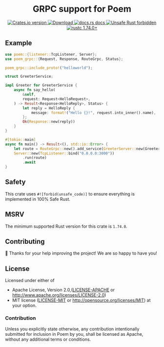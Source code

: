 <h1 align="center">GRPC support for Poem</h1>

<div align="center">
  <!-- Crates version -->
  <a href="https://crates.io/crates/poem-grpc">
    <img src="https://img.shields.io/crates/v/poem-grpc.svg?style=flat-square"
    alt="Crates.io version" />
  </a>
  <!-- Downloads -->
  <a href="https://crates.io/crates/poem-grpc">
    <img src="https://img.shields.io/crates/d/poem-grpc.svg?style=flat-square"
      alt="Download" />
  </a>
  <!-- docs.rs docs -->
  <a href="https://docs.rs/poem-grpc">
    <img src="https://img.shields.io/badge/docs-latest-blue.svg?style=flat-square"
      alt="docs.rs docs" />
  </a>
  <a href="https://github.com/rust-secure-code/safety-dance/">
    <img src="https://img.shields.io/badge/unsafe-forbidden-success.svg?style=flat-square"
      alt="Unsafe Rust forbidden" />
  </a>
  <a href="https://blog.rust-lang.org/2023/11/16/Rust-1.74.0.html">
    <img src="https://img.shields.io/badge/rustc-1.74.0+-ab6000.svg"
      alt="rustc 1.74.0+" />
  </a>
</div>

## Example

```rust
use poem::{listener::TcpListener, Server};
use poem_grpc::{Request, Response, RouteGrpc, Status};

poem_grpc::include_proto!("helloworld");

struct GreeterService;

impl Greeter for GreeterService {
    async fn say_hello(
        &self,
        request: Request<HelloRequest>,
    ) -> Result<Response<HelloReply>, Status> {
        let reply = HelloReply {
            message: format!("Hello {}!", request.into_inner().name),
        };
        Ok(Response::new(reply))
    }
}

#[tokio::main]
async fn main() -> Result<(), std::io::Error> {
    let route = RouteGrpc::new().add_service(GreeterServer::new(GreeterService));
    Server::new(TcpListener::bind("0.0.0.0:3000"))
        .run(route)
        .await
}
```

## Safety

This crate uses `#![forbid(unsafe_code)]` to ensure everything is implemented in 100% Safe Rust.

## MSRV

The minimum supported Rust version for this crate is `1.74.0`.

## Contributing

:balloon: Thanks for your help improving the project! We are so happy to have you!


## License

Licensed under either of

* Apache License, Version 2.0,([LICENSE-APACHE](./LICENSE-APACHE) or http://www.apache.org/licenses/LICENSE-2.0)
* MIT license ([LICENSE-MIT](./LICENSE-MIT) or http://opensource.org/licenses/MIT)
  at your option.

### Contribution

Unless you explicitly state otherwise, any contribution intentionally submitted for inclusion in Poem by you, shall be licensed as Apache, without any additional terms or conditions.
